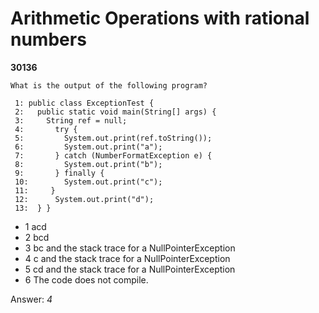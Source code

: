 Arithmetic Operations with rational numbers
===========================================
**30136**
```
What is the output of the following program? 
 
 1: public class ExceptionTest { 
 2:   public static void main(String[] args) { 
 3:     String ref = null; 
 4:       try { 
 5:         System.out.print(ref.toString()); 
 6:         System.out.print("a"); 
 7:       } catch (NumberFormatException e) { 
 8:         System.out.print("b"); 
 9:       } finally { 
 10:        System.out.print("c"); 
 11:     } 
 12:      System.out.print("d"); 
 13:  } }
```


- 1 acd
- 2 bcd
- 3 bc and the stack trace for a NullPointerException
- 4 c and the stack trace for a NullPointerException
- 5 cd and the stack trace for a NullPointerException
- 6 The code does not compile.

Answer: *4*

